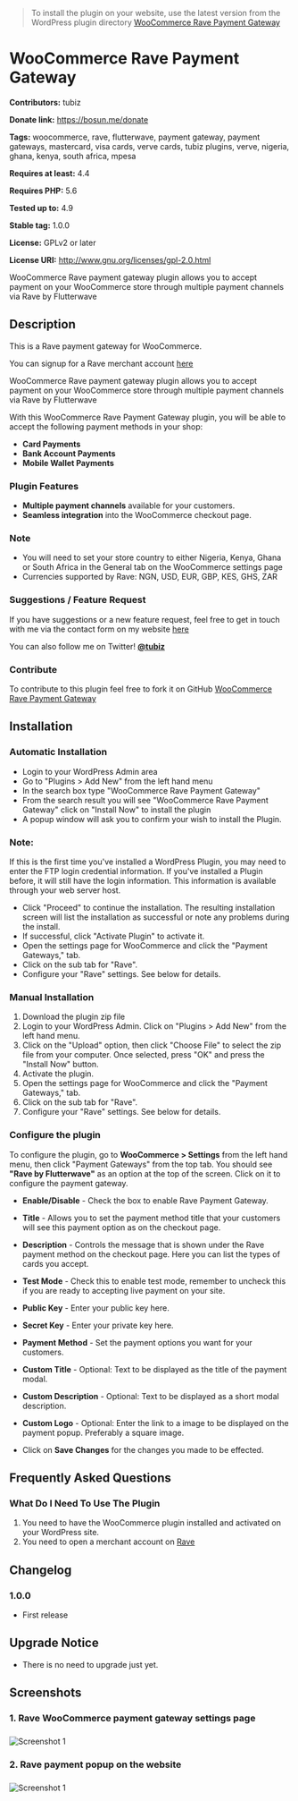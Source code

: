 > To install the plugin on your website, use the latest version from the WordPress plugin directory [WooCommerce Rave Payment Gateway](https://wordpress.org/plugins/tubiz/woo-rave)

# WooCommerce Rave Payment Gateway

**Contributors:** tubiz

**Donate link:** https://bosun.me/donate

**Tags:** woocommerce, rave, flutterwave, payment gateway, payment gateways, mastercard, visa cards, verve cards, tubiz plugins, verve, nigeria, ghana, kenya, south africa, mpesa

**Requires at least:** 4.4

**Requires PHP:** 5.6

**Tested up to:** 4.9

**Stable tag:** 1.0.0

**License:** GPLv2 or later

**License URI:** http://www.gnu.org/licenses/gpl-2.0.html

WooCommerce Rave payment gateway plugin allows you to accept payment on your WooCommerce store through multiple payment channels via Rave by Flutterwave






## Description

This is a Rave payment gateway for WooCommerce.

You can signup for a Rave merchant account [here](https://rave.flutterwave.com)

WooCommerce Rave payment gateway plugin allows you to accept payment on your WooCommerce store through multiple payment channels via Rave by Flutterwave

With this WooCommerce Rave Payment Gateway plugin, you will be able to accept the following payment methods in your shop:

* __Card Payments__
* __Bank Account Payments__
* __Mobile Wallet Payments__


### Plugin Features

* __Multiple payment channels__ available for your customers.
* __Seamless integration__ into the WooCommerce checkout page.


### Note

*	You will need to set your store country to either Nigeria, Kenya, Ghana or South Africa in the General tab on the WooCommerce settings page
*	Currencies supported by Rave: NGN, USD, EUR, GBP, KES, GHS, ZAR




### Suggestions / Feature Request

If you have suggestions or a new feature request, feel free to get in touch with me via the contact form on my website [here](http://bosun.me/get-in-touch/)

You can also follow me on Twitter! **[@tubiz](http://twitter.com/tubiz)**



### Contribute
To contribute to this plugin feel free to fork it on GitHub [WooCommerce Rave Payment Gateway](https://github.com/tubiz/woo-rave)



## Installation


### Automatic Installation
* 	Login to your WordPress Admin area
* 	Go to "Plugins > Add New" from the left hand menu
* 	In the search box type "WooCommerce Rave Payment Gateway"
*	From the search result you will see "WooCommerce Rave Payment Gateway" click on "Install Now" to install the plugin
*	A popup window will ask you to confirm your wish to install the Plugin.


### Note:
If this is the first time you've installed a WordPress Plugin, you may need to enter the FTP login credential information. If you've installed a Plugin before, it will still have the login information. This information is available through your web server host.

* Click "Proceed" to continue the installation. The resulting installation screen will list the installation as successful or note any problems during the install.
* If successful, click "Activate Plugin" to activate it.
* 	Open the settings page for WooCommerce and click the "Payment Gateways," tab.
* 	Click on the sub tab for "Rave".
*	Configure your "Rave" settings. See below for details.


### Manual Installation
1. 	Download the plugin zip file
2. 	Login to your WordPress Admin. Click on "Plugins > Add New" from the left hand menu.
3.  Click on the "Upload" option, then click "Choose File" to select the zip file from your computer. Once selected, press "OK" and press the "Install Now" button.
4.  Activate the plugin.
5. 	Open the settings page for WooCommerce and click the "Payment Gateways," tab.
6. 	Click on the sub tab for "Rave".
7.	Configure your "Rave" settings. See below for details.




### Configure the plugin
To configure the plugin, go to __WooCommerce > Settings__ from the left hand menu, then click "Payment Gateways" from the top tab. You should see __"Rave by Flutterwave"__ as an option at the top of the screen. Click on it to configure the payment gateway.

* __Enable/Disable__ - Check the box to enable Rave Payment Gateway.
* __Title__ - Allows you to set the payment method title that your customers will see this payment option as on the checkout page.
* __Description__ - Controls the message that is shown under the Rave payment method on the checkout page. Here you can list the types of cards you accept.
* __Test Mode__  - Check this to enable test mode, remember to uncheck this if you are ready to accepting live payment on your site.
* __Public Key__  - Enter your public key here.
* __Secret Key__  - Enter your private key here.
* __Payment Method__  - Set the payment options you want for your customers.
* __Custom Title__  - Optional: Text to be displayed as the title of the payment modal.
* __Custom Description__  - Optional: Text to be displayed as a short modal description.
* __Custom Logo__  - Optional: Enter the link to a image to be displayed on the payment popup. Preferably a square image.

* Click on __Save Changes__ for the changes you made to be effected.






## Frequently Asked Questions


### What Do I Need To Use The Plugin

1.	You need to have the WooCommerce plugin installed and activated on your WordPress site.
2.	You need to open a merchant account on [Rave](https://rave.flutterwave.com)





## Changelog


### 1.0.0
*   First release






## Upgrade Notice

*	There is no need to upgrade just yet.



## Screenshots

### 1. Rave WooCommerce payment gateway settings page
###
![Screenshot 1](https://github.com/tubiz/woo-rave/blob/master/screenshots/screenshot-1.png)

### 2. Rave payment popup on the website
###
![Screenshot 1](https://github.com/tubiz/woo-rave/blob/master/screenshots/screenshot-1.png)
